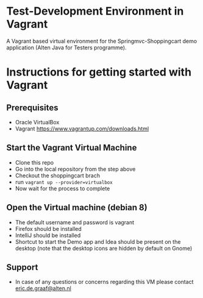 # Test-Development Environment in Vagrant
A Vagrant based virtual environment for the Springmvc-Shoppingcart demo application (Alten Java for Testers programme).

# Instructions for getting started with Vagrant
## Prerequisites
- Oracle VirtualBox
- Vagrant https://www.vagrantup.com/downloads.html

## Start the Vagrant Virtual Machine
- Clone this repo
- Go into the local repository from the step above
- Checkout the shoppingcart brach
- run `vagrant up --provider=virtualbox`
- Now wait for the process to complete

## Open the Virtual machine (debian 8)
- The default username and password is vagrant 
- Firefox should be installed
- IntelliJ should be installed
- Shortcut to start the Demo app and Idea should be present on the desktop (note that the desktop icons are hidden by default on Gnome)

## Support 
- In case of any questions or concerns regarding this VM please contact eric.de.graaf@alten.nl
